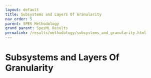 ```yaml
---
layout: default
title: Subsystems and Layers Of Granularity
nav_order: 5
parent: SPES Methodology
grand_parent: SpesML Results
permalink: /results/methodology/subsystems_and_granularity.html
---
```

# Subsystems and Layers Of Granularity
